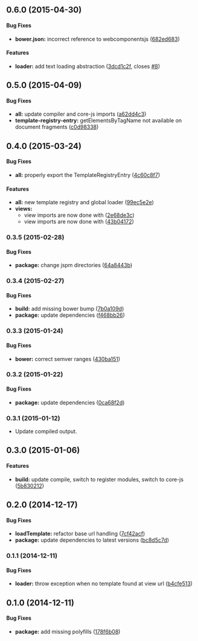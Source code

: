 ## 0.6.0 (2015-04-30)


#### Bug Fixes

* **bower.json:** incorrect reference to webcomponentsjs ([682ed683](http://github.com/aurelia/loader/commit/682ed68351dfb5817d5a007de62512af3de63842))


#### Features

* **loader:** add text loading abstraction ([3dcd1c2f](http://github.com/aurelia/loader/commit/3dcd1c2faa72ce00eeb3222382092ec578833bf8), closes [#8](http://github.com/aurelia/loader/issues/8))


## 0.5.0 (2015-04-09)


#### Bug Fixes

* **all:** update compiler and core-js imports ([a62dd4c3](http://github.com/aurelia/loader/commit/a62dd4c3a82ee9fba11f910a4ae3d0146f6c7ccb))
* **template-registry-entry:** getElementsByTagName not available on document fragments ([c0d98338](http://github.com/aurelia/loader/commit/c0d983381ace9ef4fcbbda1d826bb3bdca1fdf43))


## 0.4.0 (2015-03-24)


#### Bug Fixes

* **all:** properly export the TemplateRegistryEntry ([4c60c8f7](http://github.com/aurelia/loader/commit/4c60c8f77b53f1a34ab7a1825305d81d99d4b7d6))


#### Features

* **all:** new template registry and global loader ([99ec5e2e](http://github.com/aurelia/loader/commit/99ec5e2edf5e4dd3f1c52d42cc413f66608710cf))
* **views:**
  * view imports are now done with <require> ([2e68de3c](http://github.com/aurelia/loader/commit/2e68de3c4d4063abd602af157e13e3dccda16bdf))
  * view imports are now done with <use> ([43b04172](http://github.com/aurelia/loader/commit/43b0417262578ac0578407c1b5e5880ba3351d45))


### 0.3.5 (2015-02-28)


#### Bug Fixes

* **package:** change jspm directories ([64a8443b](http://github.com/aurelia/loader/commit/64a8443b6e1b4134393972448d431566108c8aa1))


### 0.3.4 (2015-02-27)


#### Bug Fixes

* **build:** add missing bower bump ([7b0a109d](http://github.com/aurelia/loader/commit/7b0a109da46d64d5aa39730068f8c4b598fc66e0))
* **package:** update dependencies ([f468bb26](http://github.com/aurelia/loader/commit/f468bb263c3254e3b87fce07e671afeed4e74f67))


### 0.3.3 (2015-01-24)


#### Bug Fixes

* **bower:** correct semver ranges ([430ba151](http://github.com/aurelia/loader/commit/430ba151e80add2bf57d049b773535788e706771))


### 0.3.2 (2015-01-22)


#### Bug Fixes

* **package:** update dependencies ([0ca68f2d](http://github.com/aurelia/loader/commit/0ca68f2d0be882593f3f109b10546a3021f86d92))


### 0.3.1 (2015-01-12)

* Update compiled output.

## 0.3.0 (2015-01-06)


#### Features

* **build:** update compile, switch to register modules, switch to core-js ([5b830212](http://github.com/aurelia/loader/commit/5b8302120909bbc6fbc0941ec4256299204c6e80))


## 0.2.0 (2014-12-17)


#### Bug Fixes

* **loadTemplate:** refactor base url handling ([7cf42acf](http://github.com/aurelia/loader/commit/7cf42acfdf598ed1bb399cb3cda1a98c9b2b2beb))
* **package:** update dependencies to latest versions ([bc8d5c7d](http://github.com/aurelia/loader/commit/bc8d5c7d7247107579d08d434d996de976fa0c28))


### 0.1.1 (2014-12-11)


#### Bug Fixes

* **loader:** throw exception when no template found at view url ([b4cfe513](http://github.com/aurelia/loader/commit/b4cfe513dd91451d0ddf0b7f7f43f073f647939f))


## 0.1.0 (2014-12-11)


#### Bug Fixes

* **package:** add missing polyfills ([178f6b08](http://github.com/aurelia/loader/commit/178f6b085deed728e71d72f20dbfde9f41287e1c))

